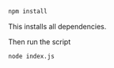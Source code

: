 
```sh
npm install
```

This installs all dependencies.



Then run the script
```sh
node index.js
```


